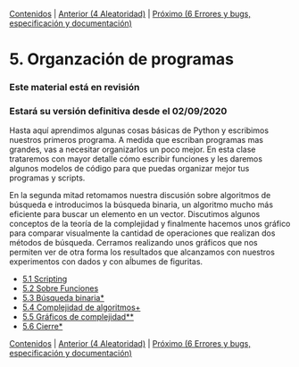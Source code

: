 [Contenidos](../Contenidos.md) \| [Anterior (4 Aleatoridad)](../04_Aleatoriedad/00_Resumen.md) \| [Próximo (6 Errores y bugs, especificación y documentación)](../06_Especificacion_y_Documentacion/00_Resumen.md)

# 5. Organzación de programas
### **Este material está en revisión**
### Estará su versión definitiva desde el 02/09/2020


Hasta aquí aprendimos algunas cosas básicas de Python y escribimos nuestros primeros programa. A medida que escriban programas mas grandes, vas a necesitar organizarlos un poco mejor. En esta clase trataremos con mayor detalle cómo escribir funciones y les daremos algunos modelos de código para que puedas organizar mejor tus programas y scripts.

En la segunda mitad retomamos nuestra discusión sobre algoritmos de búsqueda e introducimos la búsqueda binaria, un algoritmo mucho más eficiente para buscar un elemento en un vector. Discutimos algunos conceptos de la teoría de la complejidad y finalmente hacemos unos gráfico para comparar visualmente la cantidad de operaciones que realizan dos métodos de búsqueda. Cerramos realizando unos gráficos que nos permiten ver de otra forma los resultados que alcanzamos con nuestros experimentos con dados y con aĺbumes de figuritas.




* [5.1 Scripting](01_Script.md)
* [5.2 Sobre Funciones](02_Funciones.md)
* [5.3 Búsqueda binaria*](03_BusqBinaria.md)
* [5.4 Complejidad de algoritmos+](05_Complejidad.md)
* [5.5 Gráficos de complejidad**](06_gráficos_de_complejidad.md)
* [5.6 Cierre*](08_Cierre.md)


[Contenidos](../Contenidos.md) \| [Anterior (4 Aleatoridad)](../04_Aleatoriedad/00_Resumen.md) \| [Próximo (6 Errores y bugs, especificación y documentación)](../06_Especificacion_y_Documentacion/00_Resumen.md)
